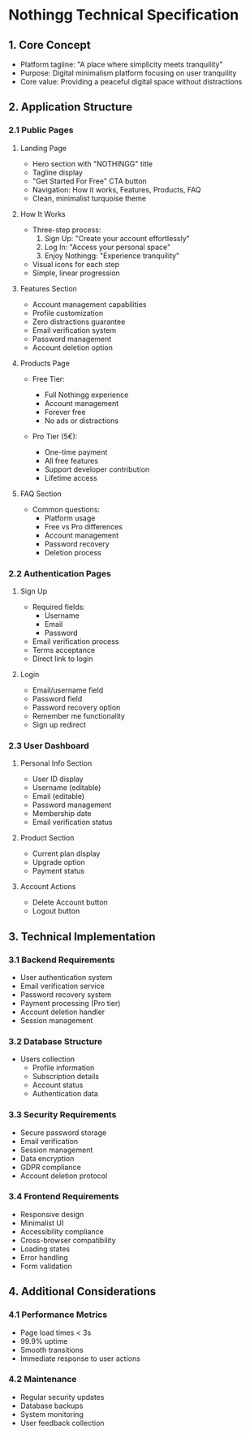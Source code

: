 # Nothingg Technical Specification

## 1. Core Concept
- Platform tagline: "A place where simplicity meets tranquility"
- Purpose: Digital minimalism platform focusing on user tranquility
- Core value: Providing a peaceful digital space without distractions

## 2. Application Structure

### 2.1 Public Pages
1. Landing Page
   - Hero section with "NOTHINGG" title
   - Tagline display
   - "Get Started For Free" CTA button
   - Navigation: How it works, Features, Products, FAQ
   - Clean, minimalist turquoise theme

2. How It Works
   - Three-step process:
     1. Sign Up: "Create your account effortlessly"
     2. Log In: "Access your personal space"
     3. Enjoy Nothingg: "Experience tranquility"
   - Visual icons for each step
   - Simple, linear progression

3. Features Section
   - Account management capabilities
   - Profile customization
   - Zero distractions guarantee
   - Email verification system
   - Password management
   - Account deletion option

4. Products Page
   - Free Tier:
     - Full Nothingg experience
     - Account management
     - Forever free
     - No ads or distractions
   
   - Pro Tier (5€):
     - One-time payment
     - All free features
     - Support developer contribution
     - Lifetime access

5. FAQ Section
   - Common questions:
     - Platform usage
     - Free vs Pro differences
     - Account management
     - Password recovery
     - Deletion process

### 2.2 Authentication Pages

1. Sign Up
   - Required fields:
     - Username
     - Email
     - Password
   - Email verification process
   - Terms acceptance
   - Direct link to login

2. Login
   - Email/username field
   - Password field
   - Password recovery option
   - Remember me functionality
   - Sign up redirect

### 2.3 User Dashboard

1. Personal Info Section
   - User ID display
   - Username (editable)
   - Email (editable)
   - Password management
   - Membership date
   - Email verification status

2. Product Section
   - Current plan display
   - Upgrade option
   - Payment status

3. Account Actions
   - Delete Account button
   - Logout button

## 3. Technical Implementation

### 3.1 Backend Requirements
- User authentication system
- Email verification service
- Password recovery system
- Payment processing (Pro tier)
- Account deletion handler
- Session management

### 3.2 Database Structure
- Users collection
  - Profile information
  - Subscription details
  - Account status
  - Authentication data

### 3.3 Security Requirements
- Secure password storage
- Email verification
- Session management
- Data encryption
- GDPR compliance
- Account deletion protocol

### 3.4 Frontend Requirements
- Responsive design
- Minimalist UI
- Accessibility compliance
- Cross-browser compatibility
- Loading states
- Error handling
- Form validation

## 4. Additional Considerations

### 4.1 Performance Metrics
- Page load times < 3s
- 99.9% uptime
- Smooth transitions
- Immediate response to user actions

### 4.2 Maintenance
- Regular security updates
- Database backups
- System monitoring
- User feedback collection
